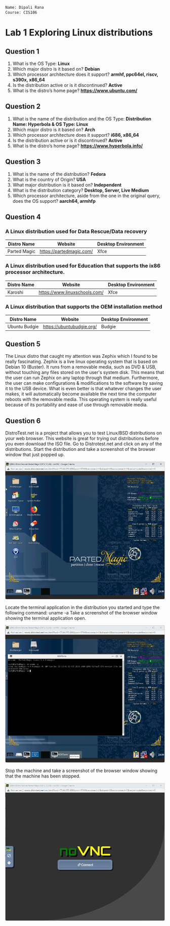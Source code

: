 ```
Name: Dipali Rana
Course: CIS106
```

# Lab 1 Exploring Linux distributions 

## Question 1
1. What is the OS Type: **Linux**
2. Which major distro is it based on? **Debian**
3. Which processor architecture does it support? **armhf, ppc64el, riscv, s390x, x86_64**
4. Is the distribution active or is it discontinued? **Active**
5. What is the distro’s home page? **https://www.ubuntu.com/**

## Question 2
1. What is the name of the distribution and the OS Type: **Distribution Name: Hyperbola & OS Type: Linux**
2. Which major distro is it based on? **Arch**
3. Which processor architecture does it support? **i686, x86_64**
4. Is the distribution active or is it discontinued? **Active**
5. What is the distro’s home page? **https://www.hyperbola.info/**

## Question 3
1. What is the name of the distribution? **Fedora**
2. What is the country of Origin? **USA**
3. What major distribution is it based on? **Independent**
4. What is the distribution category? **Desktop, Server, Live Medium**
5. Which processor architecture, aside from the one in the original query, does the OS support? **aarch64, armhfp**

## Question 4 
### A Linux distribution used for Data Rescue/Data recovery

| Distro Name   | Website                       | Desktop Environment      |
|---------------|-------------------------------|--------------------------|
| Parted Magic  | https://partedmagic.com/      | Xfce                     |

### A Linux distribution used for Education that supports the ix86 processor architecture.

| Distro Name   | Website                       | Desktop Environment      |
|---------------|-------------------------------|--------------------------|
| Karoshi       | https://www.linuxschools.com/ |  Xfce                    | 

### A Linux distribution that supports the OEM installation method

| Distro Name   | Website                       | Desktop Environment      |
|---------------|-------------------------------|--------------------------|
| Ubuntu Budgie | https://ubuntubudgie.org/     | Budgie                   |                    

## Question 5

The Linux distro that caught my attention was Zephix which I found to be really fascinating. Zephix is a live linux operating system that is based on Debian 10 (Buster). It runs from a removable media, such as DVD & USB, without touching any files stored on the user's system disk. This means that the user can run Zephix on any laptop through that medium. Furthermore, the user can make configurations & modifications to the software by saving it to the USB device. What is even better is that whatever changes the user makes, it will automatically become available the next time the computer reboots with the removable media. This operating system is really useful because of its portability and ease of use through removable media.  

## Question 6

DistroTest.net is a project that allows you to test Linux/BSD distributions on your web browser. This website is great for trying out distributions before you even download the ISO file. Go to Distrotest.net and click on any of the distributions. Start the distribution and take a screenshot of the browser window that just popped up.

![Screenshot 1](Screenshot1.png)

Locate the terminal application in the distribution you started and type the following command: uname -a Take a screenshot of the browser window showing the terminal application open.

![Screenshot 2](Screenshot2.png)

Stop the machine and take a screenshot of the browser window showing that the machine has been stopped.

![Screenshot 3](Screenshot3.png)